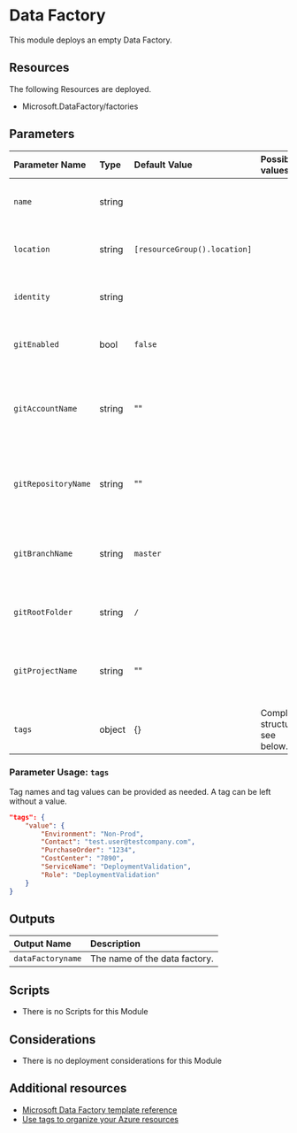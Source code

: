 # Data Factory

This module deploys an empty Data Factory. 

## Resources

The following Resources are deployed.

- Microsoft.DataFactory/factories


## Parameters

| Parameter Name | Type | Default Value | Possible values | Description |
| :-             | :-   | :-            | :-              | :-          |
| `name` | string | | | Required. The name of the data factory.
| `location` | string | `[resourceGroup().location]` | | Optional. Location for all resources.
| `identity` | string | | | Optional. Identity for the data factory.
| `gitEnabled` | bool | `false` | | Set to true to integrate the data factory with GIT.
| `gitAccountName` | string | "" | | Required if gitEnabled is set to true. Account name of the git repository.
| `gitRepositoryName` | string | "" | | Required if gitEnabled is set to true. Name of the git repository.
| `gitBranchName` | string | `master` | | Required if gitEnabled is set to true. Collaboration branch name.
| `gitRootFolder` | string | `/` | | Required if gitEnabled is set to true. Root folder.
| `gitProjectName` | string | "" | | Required if gitEnabled is set to true. Project name of the git repository.
| `tags` | object | {} | Complex structure, see below. | Optional. Tags of the Data Factory resource.

### Parameter Usage: `tags`

Tag names and tag values can be provided as needed. A tag can be left without a value.

```json
"tags": {
    "value": {
        "Environment": "Non-Prod",
        "Contact": "test.user@testcompany.com",
        "PurchaseOrder": "1234",
        "CostCenter": "7890",
        "ServiceName": "DeploymentValidation",
        "Role": "DeploymentValidation"
    }
}
```

## Outputs

| Output Name | Description |
| :-          | :-          |
| `dataFactoryname` |  The name of the data factory.


## Scripts

- There is no Scripts for this Module

## Considerations

- There is no deployment considerations for this Module

## Additional resources

- [Microsoft Data Factory template reference](https://docs.microsoft.com/en-us/azure/templates/microsoft.datafactory/2018-06-01/factories)
- [Use tags to organize your Azure resources](https://docs.microsoft.com/en-us/azure/azure-resource-manager/resource-group-using-tags)
